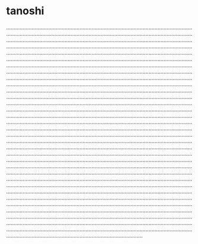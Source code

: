 # tanoshi

.......................................................................................................................................................................................................................................................................................................................................................................................................................................................................................................................................................................................................................................................................................................................................................................................................................................................................................................................................................................................................................................................................................................................................................................................................................................................................................................................................................................................................................................................................................................................................................................................................................................................................................................................................................................................................................................................................................................................................................................................................................................................................................................................................................................................................................................................................................................................................................................................................................................................................................................................................................................................................................................................................................................................................................................................................................................................................................................................................................................................................................................................................................................................................................................................................................................................................................................................................................................................................................................................................................................................................................................................................................................................................................................................................................................................................................................................................................................................................................................................................................................................................................................................................................................................................................................................................................................................................................